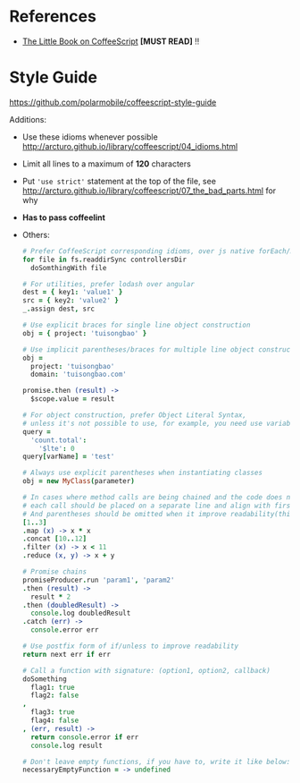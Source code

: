 # References

- [The Little Book on CoffeeScript](https://arcturo.github.io/library/coffeescript/) **[MUST READ]** :bangbang:

# Style Guide

https://github.com/polarmobile/coffeescript-style-guide

Additions:

- Use these idioms whenever possible http://arcturo.github.io/library/coffeescript/04_idioms.html
- Limit all lines to a maximum of **120** characters
- Put `'use strict'` statement at the top of the file, see http://arcturo.github.io/library/coffeescript/07_the_bad_parts.html for why
- **Has to pass coffeelint**
- Others:

    ```coffee
    # Prefer CoffeeScript corresponding idioms, over js native forEach/map/filter/reduce, over shims of lodash/angular
    for file in fs.readdirSync controllersDir
      doSomthingWith file

    # For utilities, prefer lodash over angular
    dest = { key1: 'value1' }
    src = { key2: 'value2' }
    _.assign dest, src

    # Use explicit braces for single line object construction
    obj = { project: 'tuisongbao' }

    # Use implicit parentheses/braces for multiple line object construction and function calls
    obj =
      project: 'tuisongbao'
      domain: 'tuisongbao.com'

    promise.then (result) ->
      $scope.value = result

    # For object construction, prefer Object Literal Syntax,
    # unless it's not possible to use, for example, you need use variable in key, or assign key conditionally
    query =
      'count.total':
        '$lte': 0
    query[varName] = 'test'

    # Always use explicit parentheses when instantiating classes
    obj = new MyClass(parameter)

    # In cases where method calls are being chained and the code does not fit on a single line,
    # each call should be placed on a separate line and align with first line, with a leading .
    # And parentheses should be omitted when it improve readability(this is new syntax in CoffeeScript 1.7)
    [1..3]
    .map (x) -> x * x
    .concat [10..12]
    .filter (x) -> x < 11
    .reduce (x, y) -> x + y

    # Promise chains
    promiseProducer.run 'param1', 'param2'
    .then (result) ->
      result * 2
    .then (doubledResult) ->
      console.log doubledResult
    .catch (err) ->
      console.error err

    # Use postfix form of if/unless to improve readability
    return next err if err

    # Call a function with signature: (option1, option2, callback)
    doSomething
      flag1: true
      flag2: false
    ,
      flag3: true
      flag4: false
    , (err, result) ->
      return console.error if err
      console.log result

    # Don't leave empty functions, if you have to, write it like below:
    necessaryEmptyFunction = -> undefined
    ```
